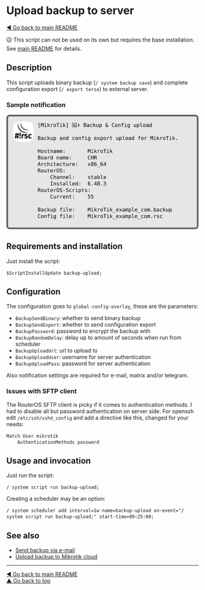 Upload backup to server
=======================

[◀ Go back to main README](../README.md)

🛈 This script can not be used on its own but requires the base installation.
See [main README](../README.md) for details.

Description
-----------

This script uploads binary backup (`/ system backup save`) and complete
configuration export (`/ export terse`) to external server.

### Sample notification

![backup-upload notification](backup-upload.d/notification.svg)

Requirements and installation
-----------------------------

Just install the script:

    $ScriptInstallUpdate backup-upload;

Configuration
-------------

The configuration goes to `global-config-overlay`, these are the parameters:

* `BackupSendBinary`: whether to send binary backup
* `BackupSendExport`: whether to send configuration export
* `BackupPassword`: password to encrypt the backup with
* `BackupRandomDelay`: delay up to amount of seconds when run from scheduler
* `BackupUploadUrl`: url to upload to
* `BackupUploadUser`: username for server authentication
* `BackupUploadPass`: password for server authentication

Also notification settings are required for e-mail, matrix and/or telegram.

### Issues with SFTP client

The RouterOS SFTP client is picky if it comes to authentication methods.
I had to disable all but password authentication on server side. For openssh
edit `/etc/ssh/sshd_config` and add a directive like this, changed for your
needs:

    Match User mikrotik
        AuthenticationMethods password

Usage and invocation
--------------------

Just run the script:

    / system script run backup-upload;

Creating a scheduler may be an option:

    / system scheduler add interval=1w name=backup-upload on-event="/ system script run backup-upload;" start-time=09:25:00;

See also
--------

* [Send backup via e-mail](backup-email.md)
* [Upload backup to Mikrotik cloud](backup-cloud.md)

---
[◀ Go back to main README](../README.md)  
[▲ Go back to top](#top)
